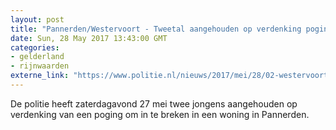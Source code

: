 ```yaml
---
layout: post
title: "Pannerden/Westervoort - Tweetal aangehouden op verdenking poging woninginbraak"
date: Sun, 28 May 2017 13:43:00 GMT
categories: 
- gelderland 
- rijnwaarden 
externe_link: "https://www.politie.nl/nieuws/2017/mei/28/02-westervoort-tweetal-aangehouden-op-verdenking-woninginbraak.html"
---
```


De politie heeft zaterdagavond 27 mei twee jongens aangehouden op verdenking van een poging om in te breken in een woning in Pannerden.
